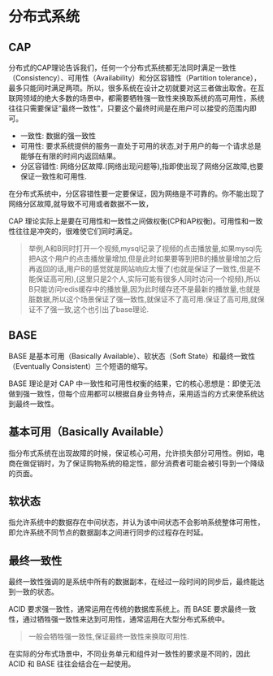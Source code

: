 # 分布式系统

## CAP

分布式的CAP理论告诉我们，任何一个分布式系统都无法同时满足一致性（Consistency）、可用性（Availability）和分区容错性（Partition tolerance），最多只能同时满足两项。所以，很多系统在设计之初就要对这三者做出取舍。在互联网领域的绝大多数的场景中，都需要牺牲强一致性来换取系统的高可用性，系统往往只需要保证“最终一致性”，只要这个最终时间是在用户可以接受的范围内即可。

- 一致性: 数据的强一致性
- 可用性: 要求系统提供的服务一直处于可用的状态,对于用户的每一个请求总是能够在有限的时间内返回结果。
- 分区容错性: 网络分区故障.(网络出现问题等),指即使出现了网络分区故障,也要保证一致性和可用性.

在分布式系统中，分区容错性要一定要保证，因为网络是不可靠的。你不能出现了网络分区故障,就导致不可用或者数据不一致，

CAP 理论实际上是要在可用性和一致性之间做权衡(CP和AP权衡)。可用性和一致性往往是冲突的，很难使它们同时满足。

>举例,A和B同时打开一个视频,mysql记录了视频的点击播放量,如果mysql先把A这个用户的点击播放量增加,但是此时如果要等到把B的播放量增加之后再返回的话,用户B的感觉就是网站响应太慢了(也就是保证了一致性,但是不能保证高可用),(这里只是2个人,实际可能有很多人同时访问一个视频),所以B只能访问redis缓存中的播放量,因为此时缓存还不是最新的播放量,也就是脏数据,所以这个场景保证了强一致性,就保证不了高可用.保证了高可用,就保证不了强一致,这个也引出了base理论.

## BASE

BASE 是基本可用（Basically Available）、软状态（Soft State）和最终一致性（Eventually Consistent）三个短语的缩写。

BASE 理论是对 CAP 中一致性和可用性权衡的结果，它的核心思想是：即使无法做到强一致性，但每个应用都可以根据自身业务特点，采用适当的方式来使系统达到最终一致性。

## 基本可用（Basically Available）

指分布式系统在出现故障的时候，保证核心可用，允许损失部分可用性。例如，电商在做促销时，为了保证购物系统的稳定性，部分消费者可能会被引导到一个降级的页面。

## 软状态

指允许系统中的数据存在中间状态，并认为该中间状态不会影响系统整体可用性，即允许系统不同节点的数据副本之间进行同步的过程存在时延。

## 最终一致性

最终一致性强调的是系统中所有的数据副本，在经过一段时间的同步后，最终能达到一致的状态。

ACID 要求强一致性，通常运用在传统的数据库系统上。而 BASE 要求最终一致性，通过牺牲强一致性来达到可用性，通常运用在大型分布式系统中。

>一般会牺牲强一致性,保证最终一致性来换取可用性.

在实际的分布式场景中，不同业务单元和组件对一致性的要求是不同的，因此 ACID 和 BASE 往往会结合在一起使用。
